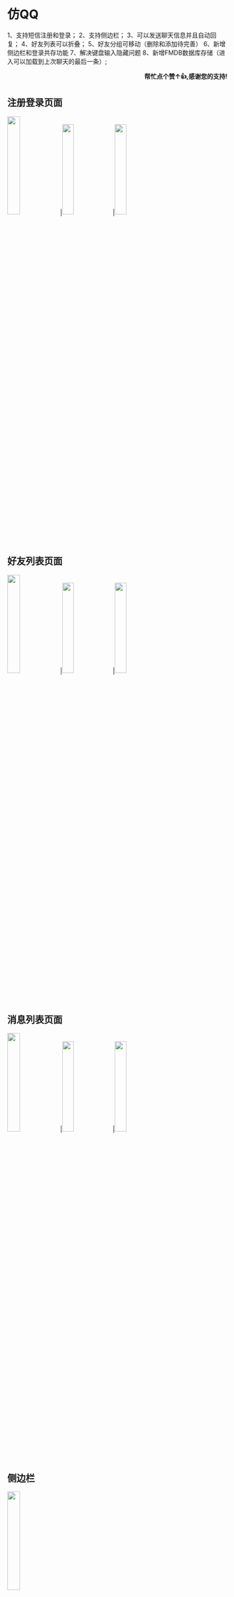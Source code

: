 # 仿QQ
1、支持短信注册和登录；
2、支持侧边栏；
3、可以发送聊天信息并且自动回复；
4、好友列表可以折叠；
5、好友分组可移动（删除和添加待完善）
6、新增侧边栏和登录共存功能
7、解决键盘输入隐藏问题
8、新增FMDB数据库存储（进入可以加载到上次聊天的最后一条）;

<div>

<p align="right"><b>帮忙点个赞↑👍,感谢您的支持!</b></p>


<h2><a id="foundation">注册登录页面</a></h2>
<div>
<img src="https://github.com/UEdge/QQ/blob/master/%E4%BB%BFQQ/img/IMG_1503.PNG" width="24%">|<img src="https://github.com/UEdge/OCRCard/blob/master/leastOCR/img/IMG_1504.PNG" width="23%">|<img src="https://github.com/UEdge/OCRCard/blob/master/leastOCR/img/IMG_1505.PNG" width="23%">
</div>
<br>
<br>

<h2><a id="foundation">好友列表页面</a></h2>
<div>
<img src="https://github.com/UEdge/QQ/blob/master/%E4%BB%BFQQ/img/IMG_1507.PNG" width="24%">|<img src="https://github.com/UEdge/OCRCard/blob/master/leastOCR/img/IMG_1508.PNG" width="23%">|<img src="https://github.com/UEdge/OCRCard/blob/master/leastOCR/img/IMG_1510.PNG" width="23%">
</div>
<br>
<br>

<h2><a id="foundation">消息列表页面</a></h2>
<div>
<img src="https://github.com/UEdge/QQ/blob/master/%E4%BB%BFQQ/img/IMG_1506.PNG" width="24%">|<img src="https://github.com/UEdge/OCRCard/blob/master/leastOCR/img/IMG_1511.PNG" width="23%">|<img src="https://github.com/UEdge/OCRCard/blob/master/leastOCR/img/IMG_1512.PNG" width="23%">
</div>
<br>
<br>


<h2><a id="foundation">侧边栏</a></h2>
<div>
<img src="https://github.com/UEdge/QQ/blob/master/%E4%BB%BFQQ/img/IMG_1513.PNG" width="24%">
</div>
<br>
<br>

</div>
